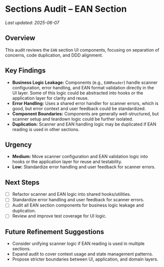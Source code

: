# Sections Audit – EAN Section

_Last updated: 2025-06-07_

## Overview
This audit reviews the `EAN` section UI components, focusing on separation of concerns, code duplication, and DDD alignment.

## Key Findings
- **Business Logic Leakage:** Components (e.g., `EANReader`) handle scanner configuration, error handling, and EAN format validation directly in the UI layer. Some of this logic could be abstracted into hooks or the application layer for clarity and reuse.
- **Error Handling:** Uses a shared error handler for scanner errors, which is good, but error context and user feedback could be standardized.
- **Component Boundaries:** Components are generally well-structured, but scanner setup and teardown logic could be further isolated.
- **Duplication:** Scanner and EAN handling logic may be duplicated if EAN reading is used in other sections.

## Urgency
- **Medium:** Move scanner configuration and EAN validation logic into hooks or the application layer for reuse and testability.
- **Low:** Standardize error handling and user feedback for scanner errors.

## Next Steps
- [ ] Refactor scanner and EAN logic into shared hooks/utilities.
- [ ] Standardize error handling and user feedback for scanner errors.
- [ ] Audit all EAN section components for business logic leakage and duplication.
- [ ] Review and improve test coverage for UI logic.

## Future Refinement Suggestions
- Consider unifying scanner logic if EAN reading is used in multiple sections.
- Expand audit to cover context usage and state management patterns.
- Propose stricter boundaries between UI, application, and domain layers.
